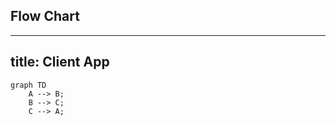## Flow Chart
---
title: Client App
---

```mermaid
graph TD
    A --> B;
    B --> C;
    C --> A;
```
    
